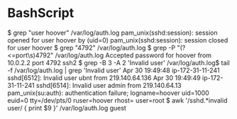 # BashScript
$ grep "user hoover" /var/log/auth.log
pam_unix(sshd:session): session opened for user hoover by (uid=0)
pam_unix(sshd:session): session closed for user hoover
$ grep "4792" /var/log/auth.log
$ grep -P "(?<=port\s)4792" /var/log/auth.log
Accepted password for hoover from 10.0.2.2 port 4792 ssh2
$ grep -B 3 -A 2 'Invalid user' /var/log/auth.log$ tail -f /var/log/auth.log | grep 'Invalid user'
Apr 30 19:49:48 ip-172-31-11-241 sshd[6512]: Invalid user ubnt from 219.140.64.136
Apr 30 19:49:49 ip-172-31-11-241 sshd[6514]: Invalid user admin from 219.140.64.13
pam_unix(su:auth): authentication failure; logname=hoover uid=1000 euid=0 tty=/dev/pts/0 ruser=hoover rhost=  user=root
$ awk '/sshd.*invalid user/ { print $9 }' /var/log/auth.log
guest
